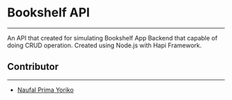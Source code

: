 # Bookshelf API

-------

An API that created for simulating Bookshelf App Backend that capable of doing CRUD operation. Created using Node.js with Hapi Framework.

## Contributor

-------

- [Naufal Prima Yoriko](https://github.com/primayoriko)
